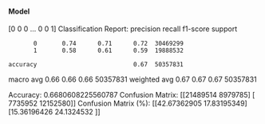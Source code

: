 #### Model
[0 0 0 ... 0 0 1]
Classification Report:
              precision    recall  f1-score   support

           0       0.74      0.71      0.72  30469299
           1       0.58      0.61      0.59  19888532

    accuracy                           0.67  50357831
   macro avg       0.66      0.66      0.66  50357831
weighted avg       0.67      0.67      0.67  50357831

Accuracy: 0.6680608225560787
Confusion Matrix:
[[21489514  8979785]
 [ 7735952 12152580]]
Confusion Matrix (%):
[[42.67362905 17.83195349]
 [15.36196426 24.1324532 ]]
